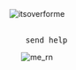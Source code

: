 <div align="center">

<img src="https://readme-typing-svg.demolab.com?font=Fira+Code&pause=1000&color=F7F7F7&center=true&repeat=false&random=true&width=500&lines=%5B+It's+over+for+me+%F0%9F%A5%80+%5D" alt="itsoverforme" width="auto">
<br><br>
<pre>
    send help
</pre>
<img src="https://imgur.com/bzWgIvM.gif" alt="me_rn">
    

</div>

<!---
J4Q4/J4Q4 is a ✨ special ✨ repository because its `README.md` (this file) appears on your GitHub profile.
You can click the Preview link to take a look at your changes.
--->
